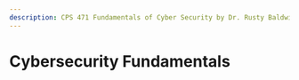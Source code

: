 ```yaml
---
description: CPS 471 Fundamentals of Cyber Security by Dr. Rusty Baldwin
---
```


# Cybersecurity Fundamentals

